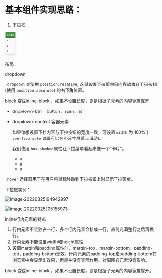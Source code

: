 # 基本组件实现思路：

1.  下拉框

<img src="https://raw.githubusercontent.com/HYHL0909/images/main/202204241120263.png" alt="image-20220424111940629" style="zoom:25%;" />



布局：

dropdown

`.dropdown` 类使用 `position:relative`, 这将设置下拉菜单的内容放置在下拉按钮 (使用 `position:absolute`) 的右下角位置。

block 变成inline-block ，如果不设置长度，则是根据子元素的内容宽度撑开

- dropdown-btn （button，span，a）

- dropdown-content  容器元素 

   如果你想设置下拉内容与下拉按钮的宽度一致，可设置 `width` 为 100% ( `overflow:auto` 设置可以在小尺寸屏幕上滚动)。

  我们使用 `box-shadow` 属性让下拉菜单看起来像一个"卡片"。

  - a
  - a
  - a

`:hover` 选择器用于在用户将鼠标移动到下拉按钮上时显示下拉菜单。



下拉框实例：

![image-20220325194942997](C:\Users\Elvira\AppData\Roaming\Typora\typora-user-images\image-20220325194942997.png)

![image-20220325205155973](C:\Users\Elvira\AppData\Roaming\Typora\typora-user-images\image-20220325205155973.png)



inline行内元素的特点

1. 行内元素不会独占一行，多个行内元素会排成一行，直到充满整行之后再换行。
2. 行内元素不能设置width和height属性
3. 设置margin和padding属性时，margin-top，margin-bottom，padding-top，padding-bottom无效。行内元素的padding-top和padding-bottom在浏览器中会显示出效果，但是并没有实际作用，对周围的元素没有影响。

block 变成inline-block ，如果不设置长度，则是根据子元素的内容宽度撑开。
